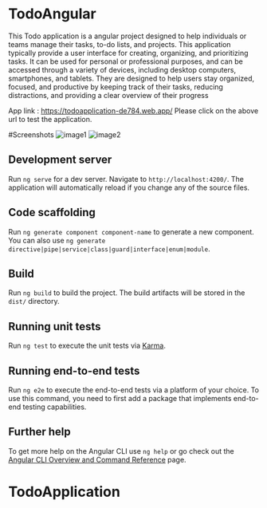 # TodoAngular

This  Todo application  is a angular project designed to help individuals or teams manage their tasks, to-do lists, and projects. This application typically provide a user interface for creating, organizing, and prioritizing tasks. It can be used for personal or professional purposes, and can be accessed through a variety of devices, including desktop computers, smartphones, and tablets. They are designed to help users stay organized, focused, and productive by keeping track of their tasks, reducing distractions, and providing a clear overview of their progress


App link : https://todoapplication-de784.web.app/
Please click on the above url to test the application.


#Screenshots
![image1](https://user-images.githubusercontent.com/17925504/209992703-66dd5ce9-9e40-4a65-a3e2-c48c5e670218.png)
![image2](https://user-images.githubusercontent.com/17925504/209992711-5dcad84b-12ed-4215-b7eb-195f7084dad5.png)

## Development server

Run `ng serve` for a dev server. Navigate to `http://localhost:4200/`. The application will automatically reload if you change any of the source files.

## Code scaffolding

Run `ng generate component component-name` to generate a new component. You can also use `ng generate directive|pipe|service|class|guard|interface|enum|module`.

## Build

Run `ng build` to build the project. The build artifacts will be stored in the `dist/` directory.

## Running unit tests

Run `ng test` to execute the unit tests via [Karma](https://karma-runner.github.io).

## Running end-to-end tests

Run `ng e2e` to execute the end-to-end tests via a platform of your choice. To use this command, you need to first add a package that implements end-to-end testing capabilities.

## Further help

To get more help on the Angular CLI use `ng help` or go check out the [Angular CLI Overview and Command Reference](https://angular.io/cli) page.
# TodoApplication

